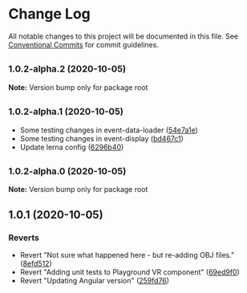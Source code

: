 # Change Log

All notable changes to this project will be documented in this file.
See [Conventional Commits](https://conventionalcommits.org) for commit guidelines.

## <small>1.0.2-alpha.2 (2020-10-05)</small>

**Note:** Version bump only for package root





## <small>1.0.2-alpha.1 (2020-10-05)</small>

* Some testing changes in event-data-loader ([54e7a1e](https://github.com/9inpachi/phoenix/commit/54e7a1e))
* Some testing changes in event-display ([bd467c1](https://github.com/9inpachi/phoenix/commit/bd467c1))
* Update lerna config ([6296b40](https://github.com/9inpachi/phoenix/commit/6296b40))





## <small>1.0.2-alpha.0 (2020-10-05)</small>

**Note:** Version bump only for package root





## 1.0.1 (2020-10-05)


### Reverts

* Revert "Not sure what happened here - but re-adding OBJ files." ([8efd512](https://github.com/9inpachi/phoenix/commit/8efd5121d43cd9e2aeb4366f39cda8a684434f46))
* Revert "Adding unit tests to Playground VR component" ([69ed9f0](https://github.com/9inpachi/phoenix/commit/69ed9f0366d9d73e64d7b31556fcff0df32edd87))
* Revert "Updating Angular version" ([259fd76](https://github.com/9inpachi/phoenix/commit/259fd7656f7d52d2ef9d0e0c492935e0590ae030))
